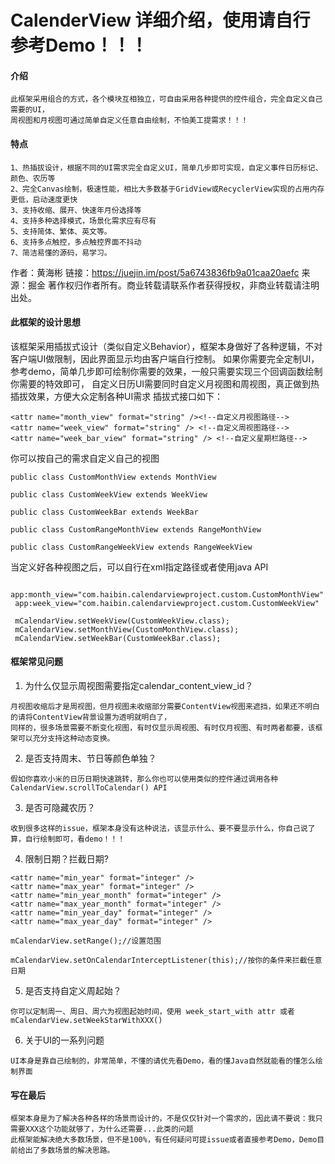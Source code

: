# CalenderView 详细介绍，使用请自行参考Demo！！！

#### 介绍
```
此框架采用组合的方式，各个模块互相独立，可自由采用各种提供的控件组合，完全自定义自己需要的UI，
周视图和月视图可通过简单自定义任意自由绘制，不怕美工提需求！！！
```

#### 特点
```
1、热插拔设计，根据不同的UI需求完全自定义UI，简单几步即可实现，自定义事件日历标记、颜色、农历等
2、完全Canvas绘制，极速性能，相比大多数基于GridView或RecyclerView实现的占用内存更低，启动速度更快
3、支持收缩、展开、快速年月份选择等
4、支持多种选择模式，场景化需求应有尽有
5、支持简体、繁体、英文等。
6、支持多点触控，多点触控界面不抖动
7、简洁易懂的源码，易学习。
```

作者：黄海彬
链接：https://juejin.im/post/5a6743836fb9a01caa20aefc
来源：掘金
著作权归作者所有。商业转载请联系作者获得授权，非商业转载请注明出处。

#### 此框架的设计思想

该框架采用插拔式设计（类似自定义Behavior），框架本身做好了各种逻辑，不对客户端UI做限制，因此界面显示均由客户端自行控制。
如果你需要完全定制UI，参考demo，简单几步即可绘制你需要的效果，一般只需要实现三个回调函数绘制你需要的特效即可，
自定义日历UI需要同时自定义月视图和周视图，真正做到热插拔效果，方便大众定制各种UI需求
插拔式接口如下：

```
<attr name="month_view" format="string" /><!--自定义月视图路径-->
<attr name="week_view" format="string" /> <!--自定义周视图路径-->
<attr name="week_bar_view" format="string" /> <!--自定义星期栏路径-->

```
你可以按自己的需求自定义自己的视图

``` 普通视图
public class CustomMonthView extends MonthView

public class CustomWeekView extends WeekView

public class CustomWeekBar extends WeekBar

```

``` 范围选择视图
public class CustomRangeMonthView extends RangeMonthView

public class CustomRangeWeekView extends RangeWeekView

```
当定义好各种视图之后，可以自行在xml指定路径或者使用java API

```
 app:month_view="com.haibin.calendarviewproject.custom.CustomMonthView"
 app:week_view="com.haibin.calendarviewproject.custom.CustomWeekView"

 mCalendarView.setWeekView(CustomWeekView.class);
 mCalendarView.setMonthView(CustomMonthView.class);
 mCalendarView.setWeekBar(CustomWeekBar.class);

```

#### 框架常见问题
1. 为什么仅显示周视图需要指定calendar_content_view_id？
```
月视图收缩后才是周视图，但月视图未收缩部分需要ContentView视图来遮挡，如果还不明白的请将ContentView背景设置为透明就明白了，
同样的，很多场景需要不断变化视图，有时仅显示周视图、有时仅月视图、有时两者都要，该框架可以充分支持这种动态变换。
```
2. 是否支持周末、节日等颜色单独？

```
假如你喜欢小米的日历日期快速跳转，那么你也可以使用类似的控件通过调用各种 CalendarView.scrollToCalendar() API
```

3. 是否可隐藏农历？
```
收到很多这样的issue，框架本身没有这种说法，该显示什么、要不要显示什么，你自己说了算，自行绘制即可，看demo！！！
```

4. 限制日期？拦截日期?
```
<attr name="min_year" format="integer" />
<attr name="max_year" format="integer" />
<attr name="min_year_month" format="integer" />
<attr name="max_year_month" format="integer" />
<attr name="min_year_day" format="integer" />
<attr name="max_year_day" format="integer" />

mCalendarView.setRange();//设置范围

mCalendarView.setOnCalendarInterceptListener(this);//按你的条件来拦截任意日期

```

5. 是否支持自定义周起始？
```
你可以定制周一、周日、周六为视图起始时间，使用 week_start_with attr 或者 mCalendarView.setWeekStarWithXXX()

```

6. 关于UI的一系列问题
```
UI本身是靠自己绘制的，非常简单，不懂的请优先看Demo，看的懂Java自然就能看的懂怎么绘制界面
```

#### 写在最后
```
框架本身是为了解决各种各样的场景而设计的，不是仅仅针对一个需求的，因此请不要说：我只需要XXX这个功能就够了，为什么还需要...此类的问题
此框架能解决绝大多数场景，但不是100%，有任何疑问可提issue或者直接参考Demo，Demo目前给出了多数场景的解决思路。

```

